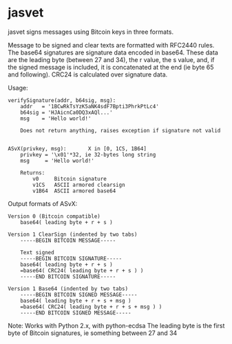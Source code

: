 jasvet
======

jasvet signs messages using Bitcoin keys in three formats.


Message to be signed and clear texts are formatted with RFC2440 rules.
The base64 signatures are signature data encoded in base64. These data are the leading byte (between 27 and 34), the r value, the s value, and, if the signed message is included, it is concatenated at the end (ie byte 65 and following).
CRC24 is calculated over signature data.


Usage:

	verifySignature(addr, b64sig, msg):
		addr   = '1BCwRkTsYzK5aNK4sdF7Bpti3PhrkPtLc4'
		b64sig = 'HJAicnCa0DQ3xAQl...'
		msg    = 'Hello world!'

		Does not return anything, raises exception if signature not valid


	ASvX(privkey, msg):       X in [0, 1CS, 1B64]
		privkey = '\x01'*32, ie 32-bytes long string
		msg     = 'Hello world!'

		Returns:
			v0     Bitcoin signature
			v1CS   ASCII armored clearsign
			v1B64  ASCII armored base64


Output formats of ASvX:

	Version 0 (Bitcoin compatible)
		base64( leading byte + r + s )

	Version 1 ClearSign (indented by two tabs)
		-----BEGIN BITCOIN MESSAGE-----
		
		Text signed
		-----BEGIN BITCOIN SIGNATURE-----
		base64( leading byte + r + s )
		=base64( CRC24( leading byte + r + s ) )
		-----END BITCOIN SIGNATURE-----

	Version 1 Base64 (indented by two tabs)
		-----BEGIN BITCOIN SIGNED MESSAGE-----
		base64( leading byte + r + s + msg )
		=base64( CRC24( leading byte + r + s + msg ) )
		-----END BITCOIN SIGNED MESSAGE-----


Note:
	Works with Python 2.x, with python-ecdsa
	The leading byte is the first byte of Bitcoin signatures, ie something between 27 and 34
